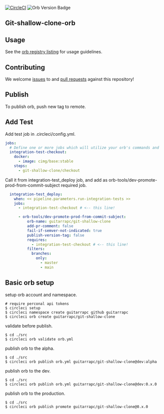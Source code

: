 [![CircleCI](https://dl.circleci.com/status-badge/img/gh/guitarrapc/git-shallow-clone-orb/tree/main.svg?style=svg)](https://dl.circleci.com/status-badge/redirect/gh/guitarrapc/git-shallow-clone-orb/tree/main)
![Orb Version Badge](https://badges.circleci.com/orbs/guitarrapc/git-shallow-clone.svg)

## Git-shallow-clone-orb

## Usage

See the [orb registry listing](http://circleci.com/orbs/registry/orb/guitarrapc/git-shallow-clone) for usage guidelines.

## Contributing

We welcome [issues](https://github.com/guitarrapc/git-shallow-clone-orb/issues) to and [pull requests](https://github.com/guitarrapc/git-shallow-clone-orb/pulls) against this repository!

## Publish

To publish orb, push new tag to remote.

## Add Test

Add test job in .circleci/config.yml.

```yaml
jobs:
  # Define one or more jobs which will utilize your orb's commands and parameters to validate your changes.
  integration-test-checkout:
    docker:
      - image: cimg/base:stable
    steps:
      - git-shallow-clone/checkout
```

Call it from integration-test_deploy job, and add as orb-tools/dev-promote-prod-from-commit-subject required job.

```yaml
  integration-test_deploy:
    when: << pipeline.parameters.run-integration-tests >>
    jobs:
      - integration-test-checkout # <-- this line!

      - orb-tools/dev-promote-prod-from-commit-subject:
          orb-name: guitarrapc/git-shallow-clone
          add-pr-comment: false
          fail-if-semver-not-indicated: true
          publish-version-tag: false
          requires:
            - integration-test-checkout # <-- this line!
          filters:
            branches:
              only:
                - master
                - main
```

## Basic orb setup

setup orb account and namespace.

```shell
# require perconal api tokens
$ circleci setup
$ circleci namespace create guitarrapc github guitarrapc
$ circleci orb create guitarrapc/git-shallow-clone
```

validate before publish.

```
$ cd ./src
$ circleci orb validate orb.yml
```

publish orb to the alpha.

```
$ cd ./src
$ circleci orb publish orb.yml guitarrapc/git-shallow-clone@dev:alpha
```


publish orb to the dev.

```
$ cd ./src
$ circleci orb publish orb.yml guitarrapc/git-shallow-clone@dev:0.x.0
```

publish orb to the production.

```
$ cd ./src
$ circleci orb publish promote guitarrapc/git-shallow-clone@0.x.0
```
